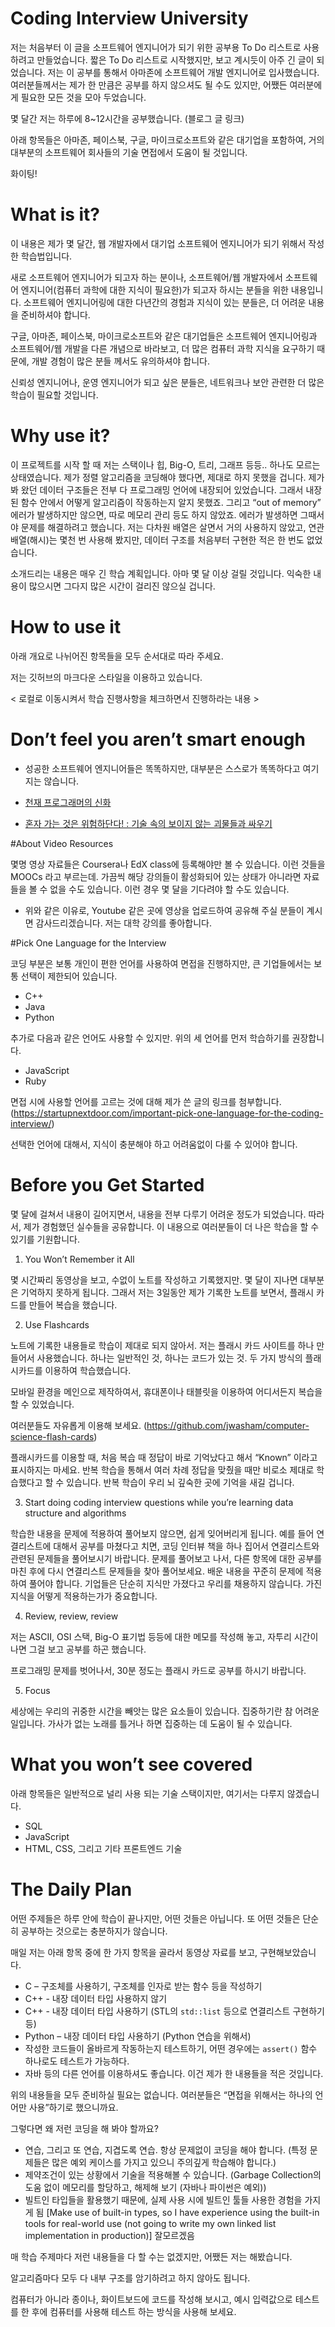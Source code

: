# Coding Interview University

 저는 처음부터 이 글을 소프트웨어 엔지니어가 되기 위한 공부용 To Do 리스트로 사용하려고 만들었습니다. 짧은 To Do 리스트로 시작했지만, 보고 계시듯이 아주 긴 글이 되었습니다. 저는 이 공부를 통해서 아마존에 소프트웨어 개발 엔지니어로 입사했습니다. 여러분들께서는 제가 한 만큼은 공부를 하지 않으셔도 될 수도 있지만, 어쨌든 여러분에게 필요한 모든 것을 모아 두었습니다.

 몇 달간 저는 하루에 8~12시간을 공부했습니다. (블로그 글 링크)

 아래 항목들은 아마존, 페이스북, 구글, 마이크로소프트와 같은 대기업을 포함하여, 거의 대부분의 소프트웨어 회사들의 기술 면접에서 도움이 될 것입니다.

 화이팅!


# What is it?

 이 내용은 제가 몇 달간, 웹 개발자에서 대기업 소프트웨어 엔지니어가 되기 위해서 작성한 학습법입니다. 

 새로 소프트웨어 엔지니어가 되고자 하는 분이나, 소프트웨어/웹 개발자에서 소프트웨어 엔지니어(컴퓨터 과학에 대한 지식이 필요한)가 되고자 하시는 분들을 위한 내용입니다. 소프트웨어 엔지니어링에 대한 다년간의 경험과 지식이 있는 분들은, 더 어려운 내용을 준비하셔야 합니다.

 구글, 아마존, 페이스북, 마이크로소프트와 같은 대기업들은 소프트웨어 엔지니어링과 소프트웨어/웹 개발을 다른 개념으로 바라보고, 더 많은 컴퓨터 과학 지식을 요구하기 때문에, 개발 경험이 많은 분들 께서도 유의하셔야 합니다.

 신뢰성 엔지니어나, 운영 엔지니어가 되고 싶은 분들은, 네트워크나 보안 관련한 더 많은 학습이 필요할 것입니다.


# Why use it?

 이 프로젝트를 시작 할 때 저는 스택이나 힙, Big-O, 트리, 그래프 등등.. 하나도 모르는 상태였습니다. 제가 정렬 알고리즘을 코딩해야 했다면, 제대로 하지 못했을 겁니다. 제가 봐 왔던 데이터 구조들은 전부 다 프로그래밍 언어에 내장되어 있었습니다. 그래서 내장된 함수 안에서 어떻게 알고리즘이 작동하는지 알지 못했죠. 그리고 “out of memory” 에러가 발생하지만 않으면, 따로 메모리 관리 등도 하지 않았죠. 에러가 발생하면 그때서야 문제를 해결하려고 했습니다. 저는 다차원 배열은 살면서 거의 사용하지 않았고, 연관 배열(해시)는 몇천 번 사용해 봤지만, 데이터 구조를 처음부터 구현한 적은 한 번도 없었습니다.

 소개드리는 내용은 매우 긴 학습 계획입니다. 아마 몇 달 이상 걸릴 것입니다. 익숙한 내용이 많으시면 그다지 많은 시간이 걸리진 않으실 겁니다.


# How to use it

 아래 개요로 나뉘어진 항목들을 모두 순서대로 따라 주세요.
 
 저는 깃허브의 마크다운 스타일을 이용하고 있습니다.

 < 로컬로 이동시켜서 학습 진행사항을 체크하면서 진행하라는 내용 >


# Don’t feel you aren’t smart enough

- 성공한 소프트웨어 엔지니어들은 똑똑하지만, 대부분은 스스로가 똑똑하다고 여기지는 않습니다.

- [천재 프로그래머의 신화](https://www.youtube.com/watch?v=0SARbwvhupQ)

- [혼자 가는 것은 위험하단다! : 기술 속의 보이지 않는 괴물들과 싸우기](https://www.youtube.com/watch?v=1i8ylq4j_EY)


#About Video Resources


 몇명 영상 자료들은 Coursera나 EdX class에 등록해야만 볼 수 있습니다. 이런 것들을 MOOCs 라고 부르는데. 가끔씩 해당 강의들이 활성화되어 있는 상태가 아니라면 자료들을 볼 수 없을 수도 있습니다. 이런 경우 몇 달을 기다려야 할 수도 있습니다.

- 위와 같은 이유로, Youtube 같은 곳에 영상을 업로드하여 공유해 주실 분들이 계시면 감사드리겠습니다. 저는 대학 강의를 좋아합니다.


#Pick One Language for the Interview

 코딩 부분은 보통 개인이 편한 언어를 사용하여 면접을 진행하지만, 큰 기업들에서는 보통 선택이 제한되어 있습니다.

- C++
- Java
- Python

 추가로 다음과 같은 언어도 사용할 수 있지만. 위의 세 언어를 먼저 학습하기를 권장합니다.

- JavaScript
- Ruby

 면접 시에 사용할 언어를 고르는 것에 대해 제가 쓴 글의 링크를 첨부합니다.
(https://startupnextdoor.com/important-pick-one-language-for-the-coding-interview/)

 선택한 언어에 대해서, 지식이 충분해야 하고 어려움없이 다룰 수 있어야 합니다.


# Before you Get Started

 몇 달에 걸쳐서 내용이 길어지면서, 내용을 전부 다루기 어려운 정도가 되었습니다. 따라서, 제가 경험했던 실수들을 공유합니다. 이 내용으로 여러분들이 더 나은 학습을 할 수 있기를 기원합니다.

1. You Won’t Remember it All

 몇 시간짜리 동영상을 보고, 수없이 노트를 작성하고 기록했지만. 몇 달이 지나면 대부분은 기억하지 못하게 됩니다. 그래서 저는 3일동안 제가 기록한 노트를 보면서, 플래시 카드를 만들어 복습을 했습니다.

2. Use Flashcards

 노트에 기록한 내용들로 학습이 제대로 되지 않아서. 저는 플래시 카드 사이트를 하나 만들어서 사용했습니다. 하나는 일반적인 것, 하나는 코드가 있는 것. 두 가지 방식의 플래시카드를 이용하여 학습했습니다.

 모바일 환경을 메인으로 제작하여서, 휴대폰이나 태블릿을 이용하여 어디서든지 복습을 할 수 있었습니다.

 여러분들도 자유롭게 이용해 보세요. (https://github.com/jwasham/computer-science-flash-cards)

 플래시카드를 이용할 때, 처음 복습 때 정답이 바로 기억났다고 해서 “Known” 이라고 표시하지는 마세요. 반복 학습을 통해서 여러 차례 정답을 맞췄을 때만 비로소 제대로 학습했다고 할 수 있습니다. 반복 학습이 우리 뇌 깊숙한 곳에 기억을 새길 겁니다.

3. Start doing coding interview questions while you’re learning data structure and algorithms

 학습한 내용을 문제에 적용하여 풀어보지 않으면, 쉽게 잊어버리게 됩니다. 예를 들어 연결리스트에 대해서 공부를 마쳤다고 치면, 코딩 인터뷰 책을 하나 집어서 연결리스트와 관련된 문제들을 풀어보시기 바랍니다. 문제를 풀어보고 나서, 다른 항목에 대한 공부를 마친 후에 다시 연결리스트 문제들을 찾아 풀어보세요. 배운 내용을 꾸준히 문제에 적용하여 풀어야 합니다. 기업들은 단순히 지식만 가졌다고 우리를 채용하지 않습니다. 가진 지식을 어떻게 적용하는가가 중요합니다.

4. Review, review, review

 저는 ASCII, OSI 스택, Big-O 표기법 등등에 대한 메모를 작성해 놓고, 자투리 시간이 나면 그걸 보고 공부를 하곤 했습니다.

 프로그래밍 문제를 벗어나서, 30분 정도는 플래시 카드로 공부를 하시기 바랍니다.

5. Focus

 세상에는 우리의 귀중한 시간을 빼앗는 많은 요소들이 있습니다. 집중하기란 참 어려운 일입니다.  가사가 없는 노래를 틀거나 하면 집중하는 데 도움이 될 수 있습니다.


# What you won’t see covered

 아래 항목들은 일반적으로 널리 사용 되는 기술 스택이지만, 여기서는 다루지 않겠습니다.
 
- SQL
- JavaScript
- HTML, CSS, 그리고 기타 프론트엔드 기술


# The Daily Plan

 어떤 주제들은 하루 안에 학습이 끝나지만, 어떤 것들은 아닙니다. 또 어떤 것들은 단순히 공부하는 것으로는 충분하지가 않습니다.

 매일 저는 아래 항목 중에 한 가지 항목을 골라서 동영상 자료를 보고, 구현해보았습니다.

- C – 구조체를 사용하기, 구조체를 인자로 받는 함수 등을 작성하기
- C++ - 내장 데이터 타입 사용하지 않기
- C++ - 내장 데이터 타입 사용하기 (STL의 `std::list` 등으로 연결리스트 구현하기 등)
- Python – 내장 데이터 타입 사용하기 (Python 연습을 위해서)
- 작성한 코드들이 올바르게 작동하는지 테스트하기, 어떤 경우에는 `assert()` 함수 하나로도 테스트가 가능하다.
- 자바 등의 다른 언어를 이용하셔도 좋습니다. 이건 제가 한 내용들을 적은 것입니다.

 위의 내용들을 모두 준비하실 필요는 없습니다. 여러분들은 “면접을 위해서는 하나의 언어만 사용”하기로 했으니까요.


그렇다면 왜 저런 코딩을 해 봐야 할까요?

- 연습, 그리고 또 연습, 지겹도록 연습. 항상 문제없이 코딩을 해야 합니다. (특정 문제들은 많은 예외 케이스를 가지고 있으니 주의깊게 학습해야 합니다.)
- 제약조건이 있는 상황에서 기술을 적용해볼 수 있습니다. (Garbage Collection의 도움 없이 메모리를 할당하고, 해제해 보기 (자바나 파이썬은 예외))
- 빌트인 타입들을 활용했기 때문에, 실제 사용 시에 빌트인 툴들 사용한 경험을 가지게 됨
[Make use of built-in types, so I have experience using the built-in tools for real-world use (not going to write my own linked list implementation in production)]
잘모르겠음

 매 학습 주제마다 저런 내용들을 다 할 수는 없겠지만, 어쨌든 저는 해봤습니다.

 알고리즘마다 모두 다 내부 구조를 암기하려고 하지 않아도 됩니다.

 컴퓨터가 아니라 종이나, 화이트보드에 코드를 작성해 보시고, 예시 입력값으로 테스트를 한 후에 컴퓨터를 사용해 테스트 하는 방식을 사용해 보세요.